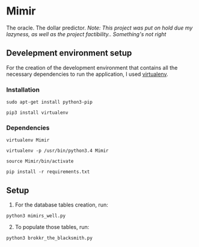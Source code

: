 # Mimir
The oracle. The dollar predictor.
_*Note*: This project was put on hold due my lazyness, as well as the project factibility.. Something's not right_

## Develepment environment setup
For the creation of the development environment that contains all the necessary dependencies to run the application, I used [virtualenv](http://docs.python-guide.org/en/latest/dev/virtualenvs/).

### Installation
`sudo apt-get install python3-pip`

`pip3 install virtualenv`

### Dependencies
`virtualenv Mimir`

`virtualenv -p /usr/bin/python3.4 Mimir`

`source Mimir/bin/activate`

`pip install -r requirements.txt`

## Setup
1. For the database tables creation, run:

`python3 mimirs_well.py`

2. To populate those tables, run:

`python3 brokkr_the_blacksmith.py`
